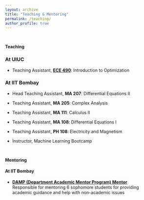 ```yaml
---
layout: archive
title: "Teaching & Mentoring"
permalink: /teaching/
author_profile: true
---
```

<br>

 <b> Teaching </b> <br>
 
### At UIUC 

* Teaching Assistant, <b>[ECE 490](https://sites.google.com/view/ece490fall23/)</b>: Introduction to Optimization 

### At IIT Bombay 

* Head Teaching Assistant, <b>MA 207</b>: Differential Equations II 

* Teaching Assistant, <b>MA 205</b>: Complex Analysis 

* Teaching Assistant, <b>MA 111</b>: Calculus II 

* Teaching Assistant, <b>MA 108</b>: Differential Equations I 

* Teaching Assistant, <b>PH 108</b>: Electricity and Magnetism 

* Instructor, Machine Learning Bootcamp 
<br>

 <b> Mentoring  </b> <br>
 
#### At IIT Bombay

* <b>[DAMP (Department Academic Mentor Program) Mentor](https://ee-damp.github.io/)</b><br> 
Responsible for mentoring 6 sophomore students for providing academic guidance and help with non-academic issues
